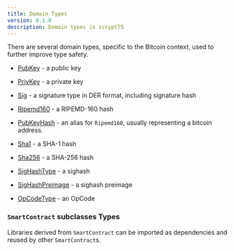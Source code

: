 ```yaml
---
title: Domain Types
version: 0.1.0
description: Domain types in scryptTS
---
```


There are several domain types, specific to the Bitcoin context, used to further improve type safety.

- [PubKey](../reference/classes/PubKey.md) - a public key

- [PrivKey](../reference/classes/PrivKey.md) - a private key

- [Sig](../reference/classes/Sig.md) - a signature type in DER format, including signature hash

- [Ripemd160](../reference/classes/Ripemd160.md) - a RIPEMD-160 hash

- [PubKeyHash](../reference/classes/PubKeyHash.md) - an alias for `Ripemd160`, usually representing a bitcoin address.

- [Sha1](../reference/classes/Sha1.md) - a SHA-1 hash

- [Sha256](../reference/classes/Sha256.md) - a SHA-256 hash

- [SigHashType](../reference/classes/SigHashType.md) - a sighash

- [SigHashPreimage](../reference/classes/SigHashPreimage.md) - a sighash preimage

- [OpCodeType](../reference/classes/OpCodeType.md) - an OpCode

### `SmartContract` subclasses Types

Libraries derived from `SmartContract` can be imported as dependencies and reused by other `SmartContract`s.
